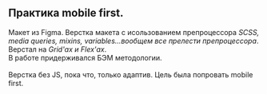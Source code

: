 ## Практика mobile first. <br>
Макет из Figma.
Верстка макета с исользованием препроцессора *SCSS, media queries, mixins, variables...вообщем все прелести препроцессора*. 
<br>
Верстал на *Grid'ах и Flex'ах*.<br>
В работе придерживался  БЭМ методологии.<br>
<br>
Верстка без JS, пока что, только адаптив.
Цель была попровать mobile first.
